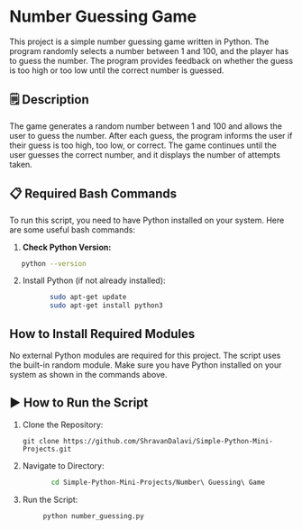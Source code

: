 # Number Guessing Game
This project is a simple number guessing game written in Python. The program randomly selects a number between 1 and 100, and the player has to guess the number. The program provides feedback on whether the guess is too high or too low until the correct number is guessed.

## 🗒️ Description
The game generates a random number between 1 and 100 and allows the user to guess the number. After each guess, the program informs the user if their guess is too high, too low, or correct. The game continues until the user guesses the correct number, and it displays the number of attempts taken.

## 📋 Required Bash Commands
To run this script, you need to have Python installed on your system. Here are some useful bash commands:

1. **Check Python Version:**
```bash 
   python --version
```
2. Install Python (if not already installed):
```bash 
          sudo apt-get update
          sudo apt-get install python3
```
## How to Install Required Modules 
No external Python modules are required for this project. The script uses the built-in random module. Make sure you have Python installed on your system as shown in the commands above.

## ▶️ How to Run the Script
1. Clone the Repository:
   ```
   git clone https://github.com/ShravanDalavi/Simple-Python-Mini-Projects.git
   ```
2. Navigate to Directory:
   ```bash 
          cd Simple-Python-Mini-Projects/Number\ Guessing\ Game
   ```
2. Run the Script:
   ```bash 
        python number_guessing.py
   ```
